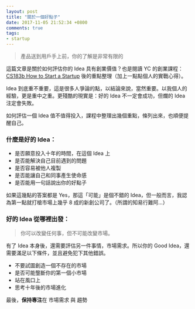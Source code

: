 ```yaml
---
layout: post
title: "關於一個好點子"
date: 2017-11-05 21:52:34 +0800
comments: true
tags:
- startup
---
```

> 產品送到用戶手上前，你的了解是非常有限的

這篇文章是關於如何評估你的 Idea 具有創業價值？也是閱讀 YC 的創業課程：[CS183b How to Start a Startup](http://startupclass.samaltman.com/) 後的重點整理（加上一點點個人的實戰心得）。
<!-- more --> 
Idea 到底重不重要，這是很多人爭論的點，以結論來說，當然重要。以我個人的經驗，更是重中之重。更殘酷的現實是：好的 Idea 不一定會成功，但爛的 Idea 注定會失敗。

如何評估一個 Idea 值不值得投入，課程中整理出幾個重點，條列出來，也順便提醒自己。

### 什麼是好的 Idea：

- 是否願意投入十年的時間，在這個 Idea 上
- 是否能解決自己目前遇到的問題
- 是否容易被他人複製
- 是否能讓自己和同事產生使命感
- 是否能用一句話說出你的好點子

如果這幾點的答案都是 Yes，那這「可能」是個不錯的 Idea，但一般而言，我認為第一點就打槍市場上幾乎 8 成的新創公司了。（所謂的知易行難阿...）

### 好的 Idea 從哪裡出發：

> 你可以改變任何事，但不可能改變市場。

有了 Idea 本身後，還需要評估另一件事情，市場需求。所以你的 Good Idea，還需要滿足以下條件，並且避免犯下其他錯誤。

- 不要試圖創造一個不存在的市場
- 是否可能壟斷你的第一個小市場
- 站在風口上
- 思考十年後的市場進化

最後，**保持專注**在 市場需求 與 趨勢
